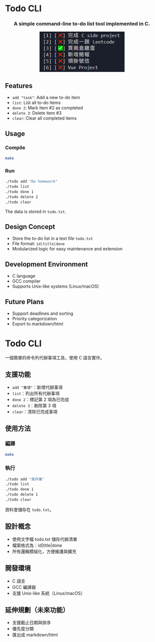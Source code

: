# Todo CLI
<h3 align="center">A simple command-line to-do list tool implemented in C.</h3>

<p align="center">
  <img src="screenshots/tdc.PNG" />
</p>

## Features

- `add "task"`: Add a new to-do item
- `list`: List all to-do items
- `done 2`: Mark item #2 as completed
- `delete 3`: Delete item #3
- `clear`: Clear all completed items


## Usage

### Compile

```bash
make
```

### Run

```bash
./todo add "Do homework"
./todo list
./todo done 1
./todo delete 2
./todo clear
```
The data is stored in `todo.txt`.


## Design Concept

- Store the to-do list in a text file `todo.txt`
- File format: `id|title|done`
- Modularized logic for easy maintenance and extension


## Development Environment

- C language
- GCC compiler
- Supports Unix-like systems (Linux/macOS)


## Future Plans

- Support deadlines and sorting
- Priority categorization
- Export to markdown/html



# Todo CLI

一個簡單的命令列代辦事項工具，使用 C 語言實作。

## 支援功能

- `add "事項"`：新增代辦事項
- `list`：列出所有代辦事項
- `done 2`：標記第 2 項為已完成
- `delete 3`：刪除第 3 項
- `clear`：清除已完成事項


## 使用方法

### 編譯

```bash
make
```

### 執行

```bash
./todo add "寫作業"
./todo list
./todo done 1
./todo delete 1
./todo clear
```
資料會儲存在 `todo.txt`。


## 設計概念

- 使用文字檔 todo.txt 儲存代辦清單
- 檔案格式為：id|title|done
- 所有邏輯模組化，方便維護與擴充


## 開發環境

- C 語言
- GCC 編譯器
- 支援 Unix-like 系統（Linux/macOS）


## 延伸規劃（未來功能）

- 支援截止日期與排序
- 優先度分類
- 匯出成 markdown/html
